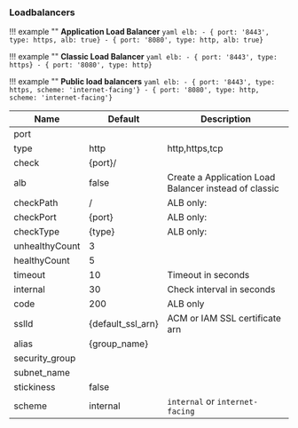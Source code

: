 
### Loadbalancers

!!! example ""
    **Application Load Balancer**
    ```yaml
    elb:
        - { port: '8443', type: https, alb: true}
        - { port: '8080', type: http, alb: true}
    ```

!!! example ""
    **Classic Load Balancer**
    ```yaml
    elb:
        - { port: '8443', type: https}
        - { port: '8080', type: http}
    ```

!!! example ""
    **Public load balancers**
    ```yaml
    elb:
        - { port: '8443', type: https, scheme: 'internet-facing'}
        - { port: '8080', type: http, scheme: 'internet-facing'}
    ```


| Name           | Default           | Description                                           |
| -------------- | ----------------- | ----------------------------------------------------- |
| port           |                   |                                                       |
| type           | http              | http,https,tcp                                        |
| check          | {port}/           |                                                       |
| alb            | false             | Create a Application Load Balancer instead of classic |
| checkPath      | /                 | ALB only:                                             |
| checkPort      | {port}            | ALB only:                                             |
| checkType      | {type}            | ALB only:                                             |
| unhealthyCount | 3                 |                                                       |
| healthyCount   | 5                 |                                                       |
| timeout        | 10                | Timeout in seconds                                    |
| internal       | 30                | Check interval in seconds                             |
| code           | 200               | ALB only                                              |
| sslId          | {default_ssl_arn} | ACM or IAM SSL certificate arn                        |
| alias          | {group_name}      |                                                       |
| security_group |                   |                                                       |
| subnet_name    |                   |                                                       |
| stickiness     | false             |                                                       |
| scheme         | internal          | `internal` or `internet-facing`                       |